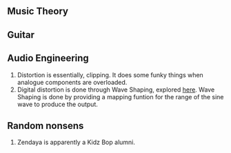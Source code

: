 ## Music Theory

## Guitar

## Audio Engineering
1. Distortion is essentially, clipping. It does some funky things when analogue components are overloaded.
1. Digital distortion is done through Wave Shaping, explored [here](https://benmosheron.gitlab.io/blog/2020/04/26/distortion.html). Wave Shaping is done by providing a mapping funtion for the range of the sine wave to produce the output.

## Random nonsens
1. Zendaya is apparently a Kidz Bop alumni.
